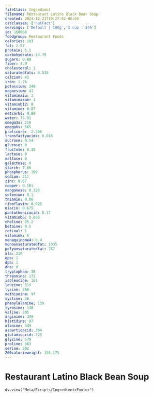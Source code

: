 ```yaml
---
fileClass: Ingredient
filename: Restaurant Latino Black Bean Soup
created: 2024-12-21T19:27:02-06:00
cssclasses: ['nutFact']
servings: ['Default | 100g','1 cup | 246']
id: 168068
foodgroup: Restaurant Foods
calories: 103
fat: 2.57
protein: 5.1
carbohydrate: 14.79
sugars: 0.89
fiber: 4.9
cholesterol: 1
saturatedfats: 0.535
calcium: 42
iron: 1.76
potassium: 340
magnesium: 41
vitaminaiu: 2
vitaminarae: 1
vitaminb12: 0
vitamine: 0.07
netcarbs: 9.89
water: 75.91
omega3s: 218
omega6s: 565
pralscore: -2.266
transfattyacids: 0.018
sucrose: 0.54
glucose: 0
fructose: 0.35
lactose: 0
maltose: 0
galactose: 0
starch: 7.86
phosphorus: 109
sodium: 311
zinc: 0.67
copper: 0.161
manganese: 0.326
selenium: 9.1
thiamin: 0.06
riboflavin: 0.025
niacin: 0.675
pantothenicacid: 0.17
vitaminb6: 0.096
choline: 35.2
betaine: 0.5
retinol: 1
vitamink: 6
menaquinone4: 0.4
monounsaturatedfat: 1035
polyunsaturatedfat: 787
ala: 216
epa: 1
dpa: 1
dha: 0
tryptophan: 38
threonine: 172
isoleucine: 161
leucine: 319
lysine: 268
methionine: 97
cystine: 38
phenylalanine: 159
tyrosine: 130
valine: 205
arginine: 348
histidine: 87
alanine: 349
asparticacid: 384
glutamicacid: 723
glycine: 579
proline: 363
serine: 202
200calorieweight: 194.175
---
```


# Restaurant Latino Black Bean Soup

```dataviewjs
dv.view("Meta/Scripts/IngredientsFooter")
```